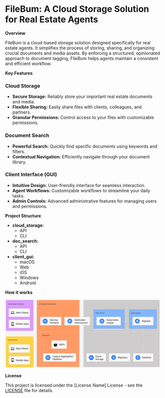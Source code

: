 # FileBum: A Cloud Storage Solution for Real Estate Agents

**Overview**

FileBum is a cloud-based storage solution designed specifically for real estate agents. It simplifies the process of storing, sharing, and organizing crucial documents and media assets. By enforcing a structured, opinionated approach to document tagging, FileBum helps agents maintain a consistent and efficient workflow.

**Key Features**

### Cloud Storage

- **Secure Storage:** Reliably store your important real estate documents and media.
- **Flexible Sharing:** Easily share files with clients, colleagues, and partners.
- **Granular Permissions:** Control access to your files with customizable permissions.

### Document Search

- **Powerful Search:** Quickly find specific documents using keywords and filters.
- **Contextual Navigation:** Efficiently navigate through your document library.

### Client Interface (GUI)

- **Intuitive Design:** User-friendly interface for seamless interaction.
- **Agent Workflows:** Customizable workflows to streamline your daily tasks.
- **Admin Controls:** Advanced administrative features for managing users and permissions.

**Project Structure**

- **cloud_storage:**
  - API
  - CLI
- **doc_search:**
  - API
  - CLI
- **client_gui:**
  - macOS
  - Web
  - iOS
  - Windows
  - Android

**How it works**

![GCP Architecture](./architecture.png)

**License**

This project is licensed under the [License Name] License - see the [LICENSE](LICENSE) file for details.
